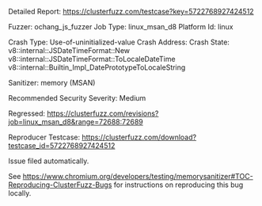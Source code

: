 Detailed Report: https://clusterfuzz.com/testcase?key=5722768927424512

Fuzzer: ochang_js_fuzzer
Job Type: linux_msan_d8
Platform Id: linux

Crash Type: Use-of-uninitialized-value
Crash Address: 
Crash State:
  v8::internal::JSDateTimeFormat::New
  v8::internal::JSDateTimeFormat::ToLocaleDateTime
  v8::internal::Builtin_Impl_DatePrototypeToLocaleString
  
Sanitizer: memory (MSAN)

Recommended Security Severity: Medium

Regressed: https://clusterfuzz.com/revisions?job=linux_msan_d8&range=72688:72689

Reproducer Testcase: https://clusterfuzz.com/download?testcase_id=5722768927424512

Issue filed automatically.

See https://www.chromium.org/developers/testing/memorysanitizer#TOC-Reproducing-ClusterFuzz-Bugs for instructions on reproducing this bug locally.